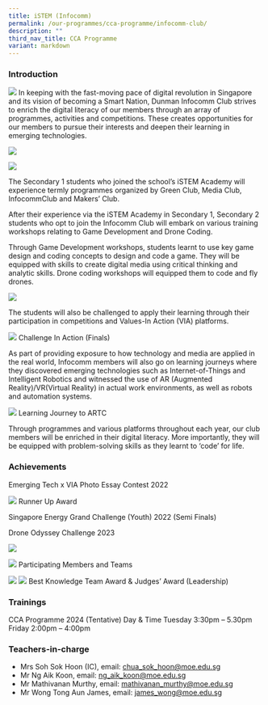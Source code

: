```yaml
---
title: iSTEM (Infocomm)
permalink: /our-programmes/cca-programme/infocomm-club/
description: ""
third_nav_title: CCA Programme
variant: markdown
---
```

### Introduction

![](/images/CCA%20Photos/Infocomm%20Club/Pic01.jpg)
In keeping with the fast-moving pace of digital revolution in Singapore and its vision of becoming a Smart Nation, Dunman Infocomm Club strives to enrich the digital literacy of our members through an array of programmes, activities and competitions. These creates opportunities for our members to pursue their interests and deepen their learning in emerging technologies.

![](/images/CCA%20Photos/Infocomm%20Club/Pic02.jpg)

![](/images/CCA%20Photos/Infocomm%20Club/Pic03.jpg)
	
The Secondary 1 students who joined the school’s iSTEM Academy will experience termly programmes organized by Green Club, Media Club, InfocommClub and Makers’ Club. 

After their experience via the iSTEM Academy in Secondary 1, Secondary 2 students who opt to join the Infocomm Club will embark on various training workshops relating to Game Development and Drone Coding. 

Through Game Development workshops, students learnt to use key game design and coding concepts to design and code a game. They will be equipped with skills to create digital media using critical thinking and analytic skills.  Drone coding workshops will equipped them to code and fly drones.

![](/images/CCA%20Photos/Infocomm%20Club/pic%2010%20student%20work.jpg)

The students will also be challenged to apply their learning through their participation in competitions and Values-In Action (VIA) platforms.

![](/images/CCA%20Photos/Infocomm%20Club/pic%207%20dos%20final%20(challenge%20in%20action).jpeg)
Challenge In Action (Finals)

As part of providing exposure to how technology and media are applied in the real world, Infocomm members will also go on learning journeys where they discovered emerging technologies such as Internet-of-Things and Intelligent Robotics and witnessed the use of AR (Augmented Reality)/VR(Virtual Reality) in actual work environments, as well as robots and automation systems. 

![](/images/CCA%20Photos/Infocomm%20Club/pic%209%20learning%20journey%20to%20artc.jpeg)
Learning Journey to ARTC
 
Through programmes and various platforms throughout each year, our club members will be enriched in their digital literacy. More importantly, they will be equipped with problem-solving skills as they learnt to ‘code’ for life. 

### Achievements
Emerging Tech x VIA Photo Essay Contest 2022 

![](/images/CCA%20Photos/Infocomm%20Club/pic%204%20via%20photo%20essay%20contest%202022.jpeg)
Runner Up Award

Singapore Energy Grand Challenge (Youth) 2022  (Semi Finals)


Drone Odyssey Challenge 2023

 ![](/images/CCA%20Photos/Infocomm%20Club/pic%205%20participants%20of%20dos.jpeg)
 
 ![](/images/CCA%20Photos/Infocomm%20Club/pic%206%20dos%20teams-min.png)
		Participating Members and Teams 


![](/images/CCA%20Photos/Infocomm%20Club/pic%208%20award%20winners%20of%20dos.jpeg)
![](/images/CCA%20Photos/Infocomm%20Club/pic%209%20learning%20journey%20to%20artc.jpeg)
Best Knowledge Team Award & Judges’ Award (Leadership)

### Trainings

CCA Programme 2024 (Tentative)
Day & Time	Tuesday 3:30pm – 5.30pm
	Friday 2:00pm – 4:00pm	 


### Teachers-in-charge
* Mrs Soh Sok Hoon (IC), email:&nbsp;[chua\_sok\_hoon@moe.edu.sg](mailto:chua_sok_hoon@moe.edu.sg)
* Mr Ng Aik Koon, email:&nbsp;[ng\_aik\_koon@moe.edu.sg](mailto:ng_aik_koon@moe.edu.sg)
* Mr  Mathivanan Murthy, email:&nbsp;[mathivanan_murthy@moe.edu.sg](mailto:mathivanan_murthy@moe.edu.sg)
* Mr Wong Tong Aun James, email:&nbsp;[james_wong@moe.edu.sg](mailto:james_wong@moe.edu.sg)